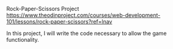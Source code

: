 Rock-Paper-Scissors Project
https://www.theodinproject.com/courses/web-development-101/lessons/rock-paper-scissors?ref=lnav

In this project, I will write the code necessary to allow the game functionality.  
